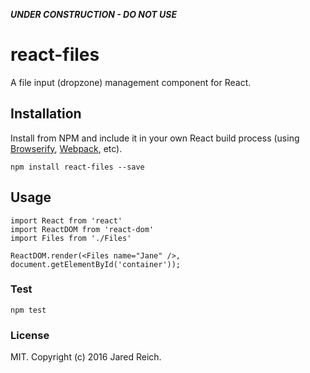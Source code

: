 *__UNDER CONSTRUCTION - DO NOT USE__*

react-files
=======================

A file input (dropzone) management component for React.

## Installation

Install from NPM and include it in your own React build process (using [Browserify](http://browserify.org), [Webpack](http://webpack.github.io/), etc).

```
npm install react-files --save
```

## Usage

```
import React from 'react'
import ReactDOM from 'react-dom'
import Files from './Files'

ReactDOM.render(<Files name="Jane" />, document.getElementById('container'));
```

### Test

```
npm test
```

### License

MIT. Copyright (c) 2016 Jared Reich.
